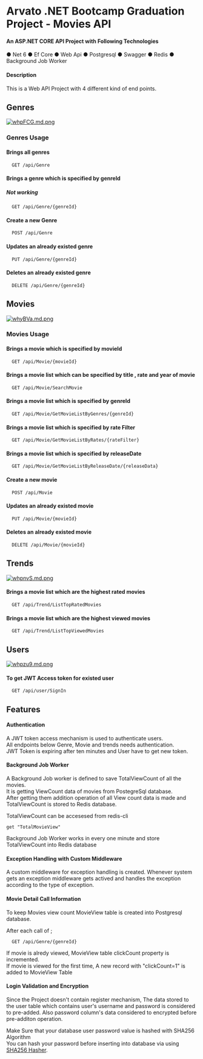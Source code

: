 
# Arvato .NET Bootcamp Graduation Project - Movies API

#### An ASP.NET CORE API Project with Following Technologies

● Net 6
● Ef Core
● Web Api
● Postgresql
● Swagger
● Redis
● Background Job Worker

#### Description 

This is a Web API Project with 4 different kind of end points.

## Genres

[![whpFCG.md.png](https://iili.io/whpFCG.md.png)](https://freeimage.host/i/whpFCG)


### Genres Usage

#### Brings all genres 
```http
  GET /api/Genre
```
#### Brings a genre which is specified by genreId
##### Not working
```http
  GET /api/Genre/{genreId}
```
#### Create a new Genre
```http
  POST /api/Genre
```
#### Updates an already existed genre
```http
  PUT /api/Genre/{genreId}
```
#### Deletes an already existed genre
```http
  DELETE /api/Genre/{genreId}
```

## Movies 

[![whyBVa.md.png](https://iili.io/whyBVa.md.png)](https://freeimage.host/i/whyBVa)

### Movies Usage

#### Brings a movie which is specified by movieId
```http
  GET /api/Movie/{movieId}
```
#### Brings a movie list which can be specified by title , rate and year of movie
```http
  GET /api/Movie/SearchMovie
```
#### Brings a movie list which is specified by genreId
```http
  GET /api/Movie/GetMovieListByGenres/{genreId}
```
#### Brings a movie list which is specified by rate Filter 
```http
  GET /api/Movie/GetMovieListByRates/{rateFilter}
```
#### Brings a movie list which is specified by releaseDate
```http
  GET /api/Movie/GetMovieListByReleaseDate/{releaseData}
```
#### Create a new movie
```http
  POST /api/Movie
```
#### Updates an already existed movie
```http
  PUT /api/Movie/{movieId}
```
#### Deletes an already existed movie
```http
  DELETE /api/Movie/{movieId}
```

## Trends 

[![whpnvS.md.png](https://iili.io/whpnvS.md.png)](https://freeimage.host/i/whpnvS)

#### Brings a movie list which are the highest rated movies
```http
  GET /api/Trend/ListTopRatedMovies
```
#### Brings a movie list which are the highest viewed movies
```http
  GET /api/Trend/ListTopViewedMovies
```
## Users 

[![whpzu9.md.png](https://iili.io/whpzu9.md.png)](https://freeimage.host/i/whpzu9)

#### To get JWT Access token for existed user
```http
  GET /api/user/SignIn
```





## Features

#### Authentication

A JWT token access mechanism is used to authenticate users.   
All endpoints below Genre, Movie and trends needs authentication.  
JWT Token is expiring after ten minutes and User have to get new token.

#### Background Job Worker

A Background Job worker is defined to save TotalViewCount of all the movies.  
It is getting ViewCount data of movies from PostegreSql database.  
After getting them addition operation of all View count data is made and TotalViewCount is
stored to Redis database.  

TotalViewCount can be accesesed from redis-cli

```redis-cli
get "TotalMovieView"
```

Background Job Worker works in every one minute and store TotalViewCount into Redis database

#### Exception Handling with Custom Middleware

A custom middleware for exception handling is created. Whenever system gets an exception middleware
gets actived and handles the exception according to the type of exception.

#### Movie Detail Call Information

To keep Movies view count MovieView table is created into Postgresql database.

After each call of ;
```http
  GET /api/Genre/{genreId}
```

If movie is alredy viewed, MovieView table clickCount property is incremented.  
If movie is viewed for the first time, A new record with "clickCount=1" is added to MovieView Table

#### Login Validation and Encryption

Since the Project doesn't contain register mechanism, The data stored to the user table 
which contains user's username and password is considered to pre-added. Also password column's data
considered to encrypted before pre-additon operation.  

Make Sure that your database user password value is hashed with SHA256 Algorithm  
You can hash your password before inserting into database via using  [SHA256 Hasher](https://xorbin.com/tools/sha256-hash-calculator).


